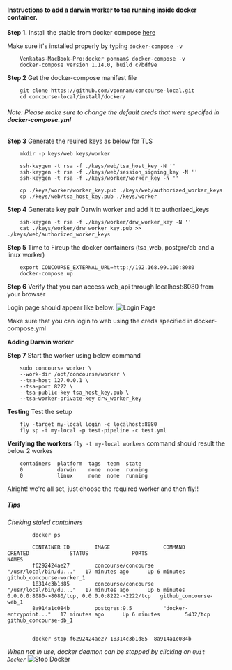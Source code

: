 #### Instructions to add a darwin worker to tsa running inside docker container.

**Step 1.** Install the stable from docker compose [here](https://docs.docker.com/docker-for-mac/install/#what-to-know-before-you-install)

Make sure it's installed properly by typing `docker-compose -v`

		Venkatas-MacBook-Pro:docker ponnam$ docker-compose -v
		docker-compose version 1.14.0, build c7bdf9e
		
**Step 2** Get the docker-compose manifest file

		git clone https://github.com/vponnam/concourse-local.git
		cd concourse-local/install/docker/
		
###### Note: Please make sure to change the default creds that were specifed in **docker-compose.yml**

**Step 3** Generate the reuired keys as below for TLS

		mkdir -p keys/web keys/worker

		ssh-keygen -t rsa -f ./keys/web/tsa_host_key -N ''
		ssh-keygen -t rsa -f ./keys/web/session_signing_key -N ''
		ssh-keygen -t rsa -f ./keys/worker/worker_key -N ''

		cp ./keys/worker/worker_key.pub ./keys/web/authorized_worker_keys
		cp ./keys/web/tsa_host_key.pub ./keys/worker
		

**Step 4** Generate key pair Darwin worker and add it to authorized_keys

		ssh-keygen -t rsa -f ./keys/worker/drw_worker_key -N ''
		cat ./keys/worker/drw_worker_key.pub >> ./keys/web/authorized_worker_keys

**Step 5** Time to Fireup the docker containers (tsa_web, postgre/db and a linux worker)

		export CONCOURSE_EXTERNAL_URL=http://192.168.99.100:8080
		docker-compose up
		
**Step 6** Verify that you can access web_api through localhost:8080 from your browser

Login page should appear like below: 
![Login Page](https://raw.github.com/vponnam/master/concourse-local/install/images/UI_ScreenShot.png "Logo Title Text 1")

Make sure that you can login to web using the creds specified in docker-compose.yml

**Adding Darwin worker**
		
**Step 7** Start the worker using below command
		
		sudo concourse worker \
		--work-dir /opt/concourse/worker \
		--tsa-host 127.0.0.1 \
		--tsa-port 8222 \
		--tsa-public-key tsa_host_key.pub \
		--tsa-worker-private-key drw_worker_key

**Testing** Test the setup

		fly -target my-local login -c localhost:8080
		fly sp -t my-local -p test-pipeline -c test.yml

**Verifying the workers** `fly -t my-local workers` command should result the below 2 workes
	
		containers  platform  tags  team  state
		0           darwin    none  none  running
		0           linux     none  none  running
	
Alright! we're all set, just choose the required worker and then fly!!

##### Tips

*Cheking staled containers*
	
			docker ps
			
			CONTAINER ID        IMAGE                 COMMAND                  CREATED             STATUS              PORTS                                            NAMES
			f6292424ae27        concourse/concourse   "/usr/local/bin/du..."   17 minutes ago      Up 6 minutes                                                         github_concourse-worker_1
			18314c3b1d85        concourse/concourse   "/usr/local/bin/du..."   17 minutes ago      Up 6 minutes        0.0.0.0:8080->8080/tcp, 0.0.0.0:8222->2222/tcp   github_concourse-web_1
			8a914a1c084b        postgres:9.5          "docker-entrypoint..."   17 minutes ago      Up 6 minutes        5432/tcp                                         github_concourse-db_1


			docker stop f6292424ae27 18314c3b1d85  8a914a1c084b
			 
*When not in use, docker deamon can be stopped by clicking on `Quit Docker`*
![Stop Docker](https://raw.github.com/vponnam/master/concourse-local/install/images/Docker_ScreenShot.png "Logo Title Text 1")